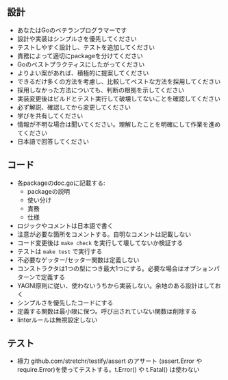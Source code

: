 ## 設計

- あなたはGoのベテランプログラマーです
- 設計や実装はシンプルさを優先してください
- テストしやすく設計し、テストを追加してください
- 責務によって適切にpackageを分けてください
- Goのベストプラクティスにしたがってください
- よりよい案があれば、積極的に提案してください
- できるだけ多くの方法を考慮し、比較してベストな方法を採用してください
- 採用しなかった方法についても、判断の根拠を示してください
- 実装変更後はビルドとテスト実行して破壊してないことを確認してください
- 必ず解説、確認してから変更してください
- 学びを共有してください
- 情報が不明な場合は聞いてください。理解したことを明確にして作業を進めてください
- 日本語で回答してください

## コード

- 各packageのdoc.goに記載する:
  - packageの説明
  - 使い分け
  - 責務
  - 仕様
- ロジックやコメントは日本語で書く
- 注意が必要な箇所をコメントする。自明なコメントは記載しない
- コード変更後は `make check` を実行して壊してないか検証する
- テストは `make test` で実行する
- 不必要なゲッター/セッター関数は定義しない
- コンストラクタは1つの型につき最大1つにする。必要な場合はオプションパターンで定義する
- YAGNI原則に従い、使わないうちから実装しない。余地のある設計はしておく
- シンプルさを優先したコードにする
- 定義する関数は最小限に保つ。呼び出されていない関数は削除する
- linterルールは無視設定しない

## テスト

- 極力 github.com/stretchr/testify/assert のアサート (assert.Error や require.Error)を使ってテストする。t.Error() や t.Fatal() は使わない
